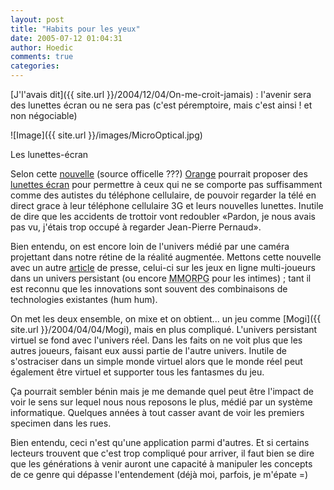 ```yaml
---
layout: post
title: "Habits pour les yeux"
date: 2005-07-12 01:04:31
author: Hoedic
comments: true
categories: 
---
```



[J'l'avais dit]({{ site.url }}/2004/12/04/On-me-croit-jamais) : l'avenir sera des lunettes écran ou ne sera pas (c'est péremptoire, mais c'est ainsi ! et non négociable)

![Image]({{ site.url }}/images/MicroOptical.jpg)
<div class="photoattrib">Les lunettes-écran</div>



Selon cette [nouvelle](http://digitalcamera.101reviews.com/news/big-screen-viewing-effect-for-mobile-phone-videos) (source officelle ???) [Orange](http://www.orange.fr/) pourrait proposer des [lunettes écran](http://www.kopin.com/products/index_cyberdisplay.html) pour permettre à ceux qui ne se comporte pas suffisamment comme des autistes du téléphone cellulaire, de pouvoir regarder la télé en direct grace à leur téléphone cellulaire 3G et leurs nouvelles lunettes. Inutile de dire que les accidents de trottoir vont redoubler «Pardon, je nous avais pas vu, j'étais trop occupé à regarder Jean-Pierre Pernaud».

Bien entendu, on est encore loin de l'univers médié par une caméra projettant dans notre rétine de la réalité augmentée. Mettons cette nouvelle avec un autre [article](http://www.internetactu.net/index.php?p=6068) de presse, celui-ci sur les jeux en ligne multi-joueurs dans un univers persistant  (ou encore <acronym title="Massively multiplayer role-playing games">MMORPG</acronym> pour les intimes) ; tant il est reconnu que les innovations sont souvent des combinaisons de technologies existantes (hum hum).

On met les deux ensemble, on mixe et on obtient... un jeu comme [Mogi]({{ site.url }}/2004/04/04/Mogi), mais en plus compliqué. L'univers persistant virtuel se fond avec l'univers réel. Dans les faits on ne voit plus que les autres joueurs, faisant eux aussi partie de l'autre univers. Inutile de s'ostraciser dans un simple monde virtuel alors que le monde réel peut également être virtuel et supporter tous les fantasmes du jeu.

Ça pourrait sembler bénin mais je me demande quel peut être l'impact de voir le sens sur lequel nous nous reposons le plus, médié par un système informatique. Quelques années à tout casser avant de voir les premiers specimen dans les rues.

Bien entendu, ceci n'est qu'une application parmi d'autres. Et si certains lecteurs trouvent que c'est trop compliqué pour arriver, il faut bien se dire que les générations à venir auront une capacité à manipuler les concepts de ce genre qui dépasse l'entendement (déjà moi, parfois, je m'épate =)